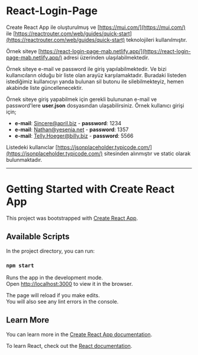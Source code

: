 # React-Login-Page
Create React App ile oluşturulmuş ve [https://mui.com/](https://mui.com/) ile [https://reactrouter.com/web/guides/quick-start](https://reactrouter.com/web/guides/quick-start) teknolojileri kullanılmıştır.

Örnek siteye [https://react-login-page-mab.netlify.app/](https://react-login-page-mab.netlify.app/) adresi üzerinden ulaşılabilmektedir.

Örnek siteye e-mail ve password ile giriş yapılabilmektedir. Ve bizi kullanıcıların olduğu bir liste olan arayüz karşılamaktadır. Buradaki listeden istediğimiz kullanıcıyı yanda bulunan sil butonu ile silebilmekteyiz, hemen akabinde liste güncellenecektir.

Örnek siteye giriş yapabilmek için gerekli bulununan e-mail ve password'lere **user.json** dosyasından ulaşabilirsiniz. Örnek kullanıcı girişi için;
* **e-mail**: Sincere@april.biz - **password**: 1234
* **e-mail**: Nathan@yesenia.net - **password**: 1357
* **e-mail**: Telly.Hoeger@billy.biz - **password**: 5566

Listedeki kullanıclar [https://jsonplaceholder.typicode.com/](https://jsonplaceholder.typicode.com/) sitesinden alınmıştır ve static olarak bulunmaktadır.


---
# Getting Started with Create React App

This project was bootstrapped with [Create React App](https://github.com/facebook/create-react-app).

## Available Scripts

In the project directory, you can run:

### `npm start`

Runs the app in the development mode.\
Open [http://localhost:3000](http://localhost:3000) to view it in the browser.

The page will reload if you make edits.\
You will also see any lint errors in the console.

## Learn More

You can learn more in the [Create React App documentation](https://facebook.github.io/create-react-app/docs/getting-started).

To learn React, check out the [React documentation](https://reactjs.org/).

